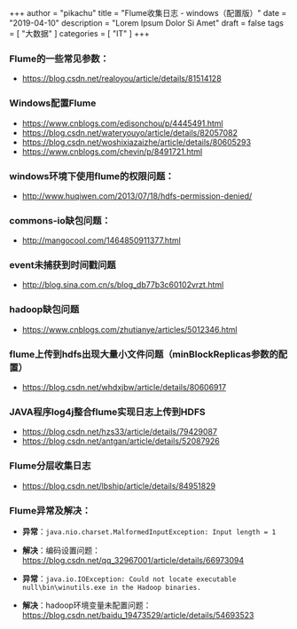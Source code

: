  +++
author = "pikachu"
title = "Flume收集日志 - windows（配置版）"
date = "2019-04-10"
description = "Lorem Ipsum Dolor Si Amet"
draft = false
tags = [
    "大数据"
]
categories = [
    "IT"
]
+++



### Flume的一些常见参数：
- https://blog.csdn.net/realoyou/article/details/81514128

### Windows配置Flume
- https://www.cnblogs.com/edisonchou/p/4445491.html
- https://blog.csdn.net/wateryouyo/article/details/82057082
- https://blog.csdn.net/woshixiazaizhe/article/details/80605293
- https://www.cnblogs.com/chevin/p/8491721.html

### windows环境下使用flume的权限问题：
- http://www.huqiwen.com/2013/07/18/hdfs-permission-denied/

### commons-io缺包问题：
- http://mangocool.com/1464850911377.html

### event未捕获到时间戳问题
- http://blog.sina.com.cn/s/blog_db77b3c60102vrzt.html

### hadoop缺包问题
- https://www.cnblogs.com/zhutianye/articles/5012346.html

### flume上传到hdfs出现大量小文件问题（minBlockReplicas参数的配置）
- https://blog.csdn.net/whdxjbw/article/details/80606917

### JAVA程序log4j整合flume实现日志上传到HDFS
- https://blog.csdn.net/hzs33/article/details/79429087
- https://blog.csdn.net/antgan/article/details/52087926

### Flume分层收集日志
- https://blog.csdn.net/lbship/article/details/84951829

### Flume异常及解决：

- **异常**：`java.nio.charset.MalformedInputException: Input length = 1 `

- **解决**：编码设置问题：https://blog.csdn.net/qq_32967001/article/details/66973094

- **异常**：`java.io.IOException: Could not locate executable null\bin\winutils.exe in the Hadoop binaries.`

- **解决**：hadoop环境变量未配置问题：https://blog.csdn.net/baidu_19473529/article/details/54693523

